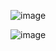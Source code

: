 ![image](https://user-images.githubusercontent.com/59889106/118063846-77511680-b35f-11eb-80d9-284974bdde38.png)


![image](https://user-images.githubusercontent.com/59889106/118063816-6e604500-b35f-11eb-8063-256f77a2c2a8.png)
